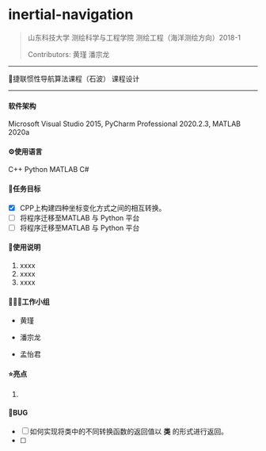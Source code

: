 # inertial-navigation

> 山东科技大学 测绘科学与工程学院 测绘工程（海洋测绘方向）2018-1 
>
> Contributors: 黄瑾 潘宗龙

---

:school:捷联惯性导航算法课程（石波） 课程设计

---

#### 软件架构

Microsoft Visual Studio 2015, PyCharm Professional 2020.2.3, MATLAB 2020a

#### :gear:使用语言

C++	Python	MATLAB 	C#

#### :1st_place_medal:任务目标

* [x] CPP上构建四种坐标变化方式之间的相互转换。
* [ ] 将程序迁移至MATLAB 与 Python 平台
* [ ] 将程序迁移至MATLAB 与 Python 平台

#### :email:使用说明

1.  xxxx
2.  xxxx
3.  xxxx

#### :family_man_man_girl:工作小组

- 黄瑾

- 潘宗龙

- 孟怡君


#### :star:亮点

1.  

#### :bug:BUG

* [ ] 如何实现将类中的不同转换函数的返回值以 **类** 的形式进行返回。
* [ ] 